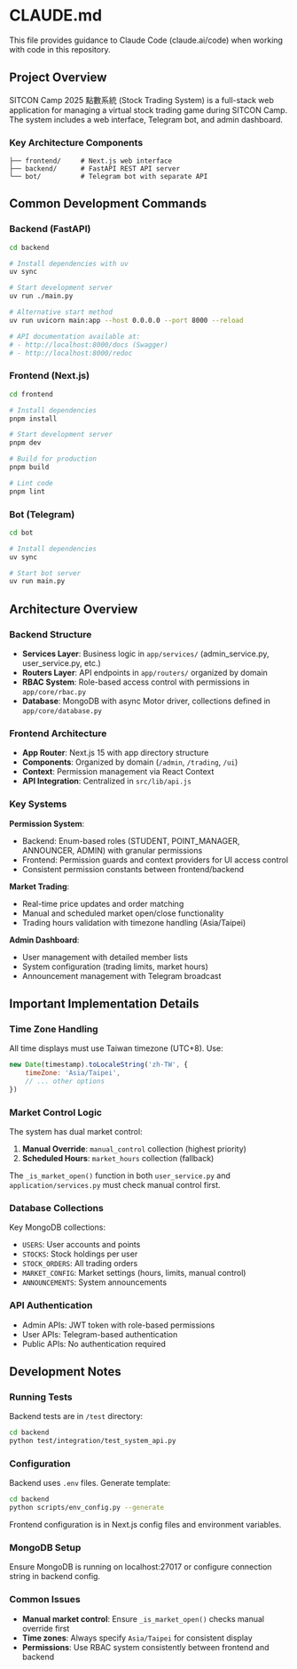 # CLAUDE.md

This file provides guidance to Claude Code (claude.ai/code) when working with code in this repository.

## Project Overview

SITCON Camp 2025 點數系統 (Stock Trading System) is a full-stack web application for managing a virtual stock trading game during SITCON Camp. The system includes a web interface, Telegram bot, and admin dashboard.

### Key Architecture Components

```
├── frontend/     # Next.js web interface
├── backend/      # FastAPI REST API server  
└── bot/          # Telegram bot with separate API
```

## Common Development Commands

### Backend (FastAPI)
```bash
cd backend

# Install dependencies with uv
uv sync

# Start development server
uv run ./main.py

# Alternative start method
uv run uvicorn main:app --host 0.0.0.0 --port 8000 --reload

# API documentation available at:
# - http://localhost:8000/docs (Swagger)
# - http://localhost:8000/redoc
```

### Frontend (Next.js)
```bash
cd frontend

# Install dependencies
pnpm install

# Start development server
pnpm dev

# Build for production
pnpm build

# Lint code
pnpm lint
```

### Bot (Telegram)
```bash
cd bot

# Install dependencies
uv sync

# Start bot server
uv run main.py
```

## Architecture Overview

### Backend Structure
- **Services Layer**: Business logic in `app/services/` (admin_service.py, user_service.py, etc.)
- **Routers Layer**: API endpoints in `app/routers/` organized by domain
- **RBAC System**: Role-based access control with permissions in `app/core/rbac.py`
- **Database**: MongoDB with async Motor driver, collections defined in `app/core/database.py`

### Frontend Architecture
- **App Router**: Next.js 15 with app directory structure
- **Components**: Organized by domain (`/admin`, `/trading`, `/ui`)
- **Context**: Permission management via React Context
- **API Integration**: Centralized in `src/lib/api.js`

### Key Systems

**Permission System**: 
- Backend: Enum-based roles (STUDENT, POINT_MANAGER, ANNOUNCER, ADMIN) with granular permissions
- Frontend: Permission guards and context providers for UI access control
- Consistent permission constants between frontend/backend

**Market Trading**:
- Real-time price updates and order matching
- Manual and scheduled market open/close functionality  
- Trading hours validation with timezone handling (Asia/Taipei)

**Admin Dashboard**:
- User management with detailed member lists
- System configuration (trading limits, market hours)
- Announcement management with Telegram broadcast

## Important Implementation Details

### Time Zone Handling
All time displays must use Taiwan timezone (UTC+8). Use:
```javascript
new Date(timestamp).toLocaleString('zh-TW', {
    timeZone: 'Asia/Taipei',
    // ... other options
})
```

### Market Control Logic
The system has dual market control:
1. **Manual Override**: `manual_control` collection (highest priority)
2. **Scheduled Hours**: `market_hours` collection (fallback)

The `_is_market_open()` function in both `user_service.py` and `application/services.py` must check manual control first.

### Database Collections
Key MongoDB collections:
- `USERS`: User accounts and points
- `STOCKS`: Stock holdings per user
- `STOCK_ORDERS`: All trading orders
- `MARKET_CONFIG`: Market settings (hours, limits, manual control)
- `ANNOUNCEMENTS`: System announcements

### API Authentication
- Admin APIs: JWT token with role-based permissions
- User APIs: Telegram-based authentication
- Public APIs: No authentication required

## Development Notes

### Running Tests
Backend tests are in `/test` directory:
```bash
cd backend
python test/integration/test_system_api.py
```

### Configuration
Backend uses `.env` files. Generate template:
```bash
cd backend
python scripts/env_config.py --generate
```

Frontend configuration is in Next.js config files and environment variables.

### MongoDB Setup
Ensure MongoDB is running on localhost:27017 or configure connection string in backend config.

### Common Issues
- **Manual market control**: Ensure `_is_market_open()` checks manual override first
- **Time zones**: Always specify `Asia/Taipei` for consistent display
- **Permissions**: Use RBAC system consistently between frontend and backend